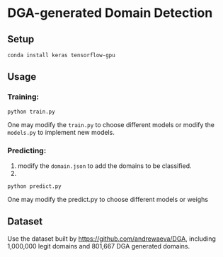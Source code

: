 # DGA-generated Domain Detection

## Setup
```
conda install keras tensorflow-gpu
```

## Usage
### Training:
```
python train.py
```
One may modify the `train.py` to choose different models or modify the `models.py` to implement new models.
### Predicting:
1) modify the `domain.json`  to add the domains to be classified.
2)
```
python predict.py
```
One may modify the predict.py to choose different models or weighs
## Dataset
Use the dataset built by https://github.com/andrewaeva/DGA, including 1,000,000 legit domains and 801,667 DGA generated domains.